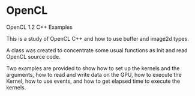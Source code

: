 # OpenCL
OpenCL 1.2 C++ Examples

This is a study of OpenCL C++ and how to use buffer and image2d types.

A class was created to concentrate some usual functions as Init and read OpenCL source code.

Two examples are provided to show how to set up the kernels and the arguments, how to read and write data on the GPU, how to execute the Kernel, how to use events, and how to get elapsed time to execute the kernels.
